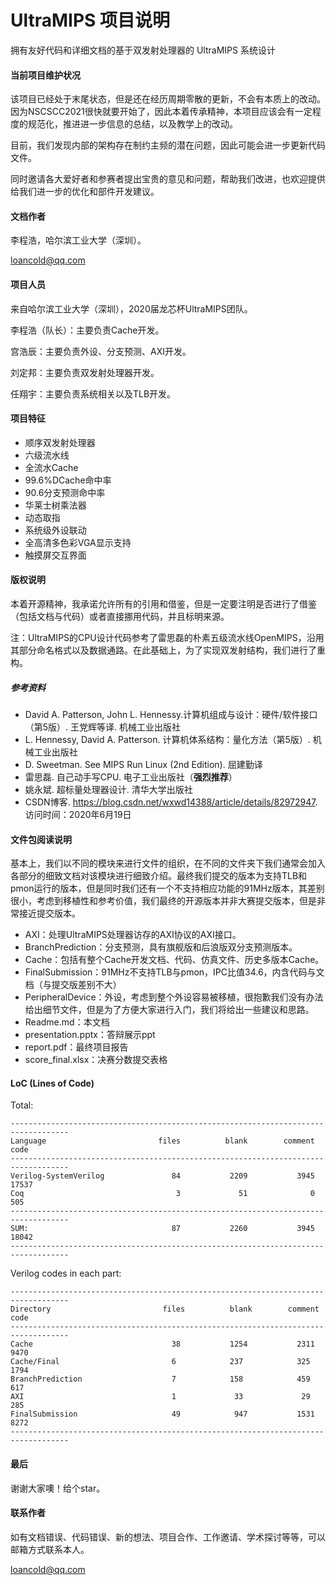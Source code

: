 # UltraMIPS 项目说明

拥有友好代码和详细文档的基于双发射处理器的 UltraMIPS 系统设计

#### 当前项目维护状况

该项目已经处于末尾状态，但是还在经历周期零散的更新，不会有本质上的改动。因为NSCSCC2021很快就要开始了，因此本着传承精神，本项目应该会有一定程度的规范化，推进进一步信息的总结，以及教学上的改动。

目前，我们发现内部的架构存在制约主频的潜在问题，因此可能会进一步更新代码文件。

同时邀请各大爱好者和参赛者提出宝贵的意见和问题，帮助我们改进，也欢迎提供给我们进一步的优化和部件开发建议。

#### 文档作者

李程浩，哈尔滨工业大学（深圳）。

loancold@qq.com

#### 项目人员

来自哈尔滨工业大学（深圳），2020届龙芯杯UltraMIPS团队。

李程浩（队长）：主要负责Cache开发。

宫浩辰：主要负责外设、分支预测、AXI开发。

刘定邦：主要负责双发射处理器开发。

任翔宇：主要负责系统相关以及TLB开发。

#### 项目特征

- 顺序双发射处理器
- 六级流水线
- 全流水Cache
- 99.6%DCache命中率
- 90.6分支预测命中率
- 华莱士树乘法器
- 动态取指
- 系统级外设联动
- 全高清多色彩VGA显示支持
- 触摸屏交互界面

#### 版权说明

本着开源精神，我承诺允许所有的引用和借鉴，但是一定要注明是否进行了借鉴（包括文档与代码）或者直接挪用代码，并且标明来源。

注：UltraMIPS的CPU设计代码参考了雷思磊的朴素五级流水线OpenMIPS，沿用其部分命名格式以及数据通路。在此基础上，为了实现双发射结构，我们进行了重构。

##### 参考资料

- David A. Patterson, John L. Hennessy.计算机组成与设计：硬件/软件接口（第5版）. 王党辉等译. 机械工业出版社
- L. Hennessy, David A. Patterson. 计算机体系结构：量化方法（第5版）. 机械工业出版社
- D. Sweetman. See MIPS Run Linux (2nd Edition). 屈建勤译
- 雷思磊. 自己动手写CPU. 电子工业出版社（**强烈推荐**）
- 姚永斌. 超标量处理器设计. 清华大学出版社
- CSDN博客. https://blog.csdn.net/wxwd14388/article/details/82972947. 访问时间：2020年6月19日

#### 文件包阅读说明

基本上，我们以不同的模块来进行文件的组织，在不同的文件夹下我们通常会加入各部分的细致文档对该模块进行细致介绍。最终我们提交的版本为支持TLB和pmon运行的版本，但是同时我们还有一个不支持相应功能的91MHz版本，其差别很小，考虑到移植性和参考价值，我们最终的开源版本并非大赛提交版本，但是非常接近提交版本。

- AXI：处理UltraMIPS处理器访存的AXI协议的AXI接口。
- BranchPrediction：分支预测，具有旗舰版和后浪版双分支预测版本。
- Cache：包括有整个Cache开发文档、代码、仿真文件、历史多版本Cache。
- FinalSubmission：91MHz不支持TLB与pmon，IPC比值34.6，内含代码与文档（与提交版差别不大）
- PeripheralDevice：外设，考虑到整个外设容易被移植，很抱歉我们没有办法给出细节文件，但是为了方便大家进行入门，我们将给出一些建议和思路。
- Readme.md：本文档
- presentation.pptx：答辩展示ppt
- report.pdf：最终项目报告
- score_final.xlsx：决赛分数提交表格

#### LoC (Lines of Code)

Total:
```
-----------------------------------------------------------------------------------
Language                         files          blank        comment           code
-----------------------------------------------------------------------------------
Verilog-SystemVerilog               84           2209           3945          17537
Coq                                  3             51              0            505
-----------------------------------------------------------------------------------
SUM:                                87           2260           3945          18042
-----------------------------------------------------------------------------------
```

Verilog codes in each part:

```
-----------------------------------------------------------------------------------
Directory                         files          blank        comment           code
-----------------------------------------------------------------------------------
Cache                               38           1254           2311           9470
Cache/Final                         6            237            325            1794
BranchPrediction                    7            158            459            617
AXI                                 1             33             29            285
FinalSubmission                     49            947           1531           8272
-----------------------------------------------------------------------------------
```

#### 最后

谢谢大家噢！给个star。

#### 联系作者

如有文档错误、代码错误、新的想法、项目合作、工作邀请、学术探讨等等，可以邮箱方式联系本人。

loancold@qq.com


